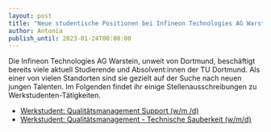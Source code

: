 ```yaml
---
layout: post
title: "Neue studentische Positionen bei Infineon Technologies AG Warstein"
author: Antonia
publish_until: 2023-01-24T00:00:00
---
```

Die Infineon Technologies AG Warstein, unweit von Dortmund, beschäftigt bereits viele aktuell Studierende und Absolvent:innen der TU Dortmund. 
Als einer von vielen Standorten sind sie gezielt auf der Suche nach neuen jungen Talenten. 
Im Folgenden findet ihr einige Stellenausschreibungen zu Werkstudenten-Tätigkeiten.  

* [Werkstudent: Qualitätsmanagement Support (w/m /d)](/dokumente/ausschreibungen_jobboerse/2022-09-24-infineon1.pdf) 
* [Werkstudent: Qualitätsmanagement - Technische Sauberkeit (w/m/d)](/dokumente/ausschreibungen_jobboerse/2022-09-24-infineon2.pdf)
